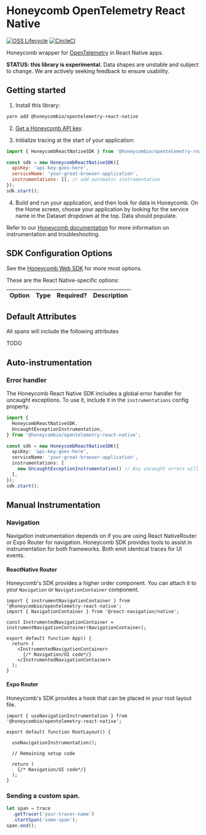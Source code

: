 # Honeycomb OpenTelemetry React Native

[![OSS Lifecycle](https://img.shields.io/osslifecycle/honeycombio/honeycomb-opentelemetry-react-native)](https://github.com/honeycombio/home/blob/main/honeycomb-oss-lifecycle-and-practices.md)
[![CircleCI](https://circleci.com/gh/honeycombio/honeycomb-opentelemetry-react-native.svg?style=shield)](https://circleci.com/gh/honeycombio/honeycomb-opentelemetry-react-native)

Honeycomb wrapper for [OpenTelemetry](https://opentelemetry.io) in React Native apps.

**STATUS: this library is experimental.** Data shapes are unstable and subject to change. We are actively seeking feedback to ensure usability.

## Getting started

1. Install this library:

```sh
yarn add @honeycombio/opentelemetry-react-native
```

2. [Get a Honeycomb API key](https://docs.honeycomb.io/get-started/configure/environments/manage-api-keys/#find-api-keys).

3. Initialize tracing at the start of your application:

```js
import { HoneycombReactNativeSDK } from '@honeycombio/opentelemetry-react-native';

const sdk = new HoneycombReactNativeSDK({
  apiKey: 'api-key-goes-here',
  serviceName: 'your-great-browser-application',
  instrumentations: [], // add automatic instrumentation
});
sdk.start();
```

4. Build and run your application, and then look for data in Honeycomb. On the Home screen, choose your application by looking for the service name in the Dataset dropdown at the top. Data should populate.

Refer to our [Honeycomb documentation](https://docs.honeycomb.io/get-started/start-building/web/) for more information on instrumentation and troubleshooting.

## SDK Configuration Options

See the [Honeycomb Web SDK](https://github.com/honeycombio/honeycomb-opentelemetry-web/tree/main/packages/honeycomb-opentelemetry-web) for more most options.

These are the React Native-specific options:

| Option               | Type                           | Required? | Description                  |
|----------------------|--------------------------------|-----------|------------------------------|

## Default Attributes
All spans will include the following attributes

TODO

## Auto-instrumentation

### Error handler
The Honeycomb React Native SDK includes a global error handler for uncaught exceptions. To use it, include it in the `instrumentations` config property.

```TypeScript
import { 
  HoneycombReactNativeSDK,
  UncaughtExceptionInstrumentation,
} from '@honeycombio/opentelemetry-react-native';

const sdk = new HoneycombReactNativeSDK({
  apiKey: 'api-key-goes-here',
  serviceName: 'your-great-browser-application',
  instrumentations: [
    new UncaughtExceptionInstrumentation() // Any uncaught errors will be automatically recorded
  ],
});
sdk.start();
```

## Manual Instrumentation

### Navigation
Navigation instrumentation depends on if you are using React NativeRouter or Expo Router for navigation. 
Honeycomb SDK provides tools to assist in instrumentation for both frameworks. Both emit identical traces
for UI events.

#### ReactNative Router
Honeycomb's SDK provides a higher order component.
You can attach it to your `Navigation` or `NavigationContainer` component.

```TSX
import { instrumentNavigationContainer } from '@honeycombio/opentelemetry-react-native';
import { NavigationContainer } from '@react-navigation/native';

const InstrumentedNavigationContainer = instrumentNavigationContainer(NavigationContainer);

export default function App() {
  return (
    <InstrumentedNavigationContainer>
      {/* Navigation/UI code*/}
    </InstrumentedNavigationContainer>
  );
}
```

#### Expo Router
Honeycomb's SDK provides a hook that can be placed in your root layout file. 

```TSX
import { useNavigationInstrumentation } from '@honeycombio/opentelemetry-react-native';

export default function RootLayout() {

  useNavigationInstrumentation();

  // Remaining setup code

  return (
    {/* Navigation/UI code*/}
  );
}
```

### Sending a custom span.

```typescript
let span = trace
  .getTracer('your-tracer-name')
  .startSpan('some-span');
span.end();
```
